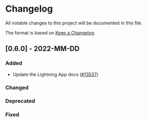 # Changelog

All notable changes to this project will be documented in this file.

The format is based on [Keep a Changelog](http://keepachangelog.com/en/1.0.0/).

## [0.6.0] - 2022-MM-DD

### Added

- Update the Lightning App docs ([#13537](https://github.com/PyTorchLightning/pytorch-lightning/pull/13537))

### Changed

### Deprecated

### Fixed
